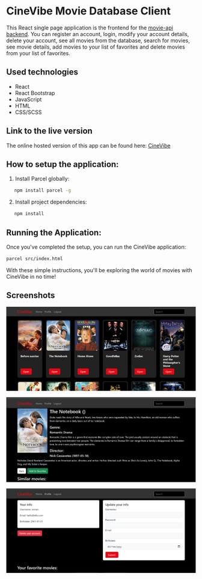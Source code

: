 # CineVibe Movie Database Client

<!-- INSERT SCREENSHOT OF HOMEPAGE -->

This React single page application is the frontend for the [movie-api backend](https://github.com/RemanBalak/movie_api-main).
You can register an account, login, modify your account details, delete your account, see all movies from the database, search for movies, see movie details, add movies to your list of favorites and delete movies from your list of favorites.

## Used technologies

- React
- React Bootstrap
- JavaScript
- HTML
- CSS/SCSS

## Link to the live version

The online hosted version of this app can be found here: [CineVibe](https://cinevibe.netlify.app/signup)

## How to setup the application:

1. Install Parcel globally:

```sh
   npm install parcel -g
```

2. Install project dependencies:

```sh
   npm install
```

## Running the Application:

Once you've completed the setup, you can run the CineVibe application:

```sh
parcel src/index.html
```

With these simple instructions, you'll be exploring the world of movies with CineVibe in no time!

## Screenshots

![sreenshot](src/components/media/cinevibe%20home.png)

![sreenshot](src/components/media/cinevibe%20movieview.png)

![sreenshot](src/components/media/cinevibe%20profileview.png)
